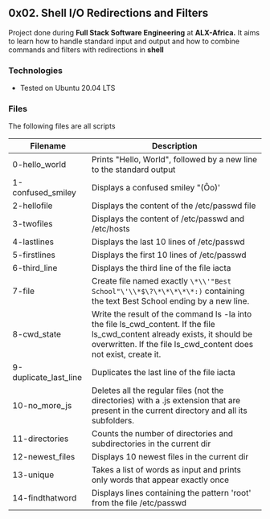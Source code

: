 ## 0x02. Shell I/O Redirections and Filters
Project done during **Full Stack Software Engineering** at **ALX-Africa.** It aims to learn how to handle standard input and output and how to combine commands and filters with redirections in **shell**

### Technologies
* Tested on Ubuntu 20.04 LTS

### Files
The following files are all scripts

|Filename   |Description   |
--- | --- 
0-hello_world | Prints "Hello, World", followed by a new line to the standard output
1-confused_smiley | Displays a confused smiley "(Ôo)'
2-hellofile | Displays the content of the /etc/passwd file
3-twofiles | Displays the content of /etc/passwd and /etc/hosts
4-lastlines | Displays the last 10 lines of /etc/passwd
5-firstlines | Displays the first 10 lines of /etc/passwd
6-third_line | Displays the third line of the file iacta
7-file | Create file named exactly `\*\\'"Best School"\'\\*$\?\*\*\*\*\*:)` containing the text Best School ending by a new line.
8-cwd_state | Write the result of the command ls -la into the file ls_cwd_content. If the file ls_cwd_content already exists, it should be overwritten. If the file ls_cwd_content does not exist, create it.
9-duplicate_last_line | Duplicates the last line of the file iacta
10-no_more_js | Deletes all the regular files (not the directories) with a .js extension that are present in the current directory and all its subfolders.
11-directories | Counts the number of directories and subdirectories in the current dir
12-newest_files | Displays 10 newest files in the current dir
13-unique | Takes a list of words as input and prints only words that appear exactly once
14-findthatword | Displays lines containing the pattern 'root' from the file /etc/passwd

